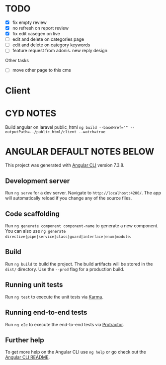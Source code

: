# TODO

- [x] fix empty review
- [x] no refresh on report review
- [x] fix edit casegen on live
- [ ] edit and delete on categories page
- [ ] edit and delete on category keywords
- [ ] feature request from adonis. new reply design

Other tasks
- [ ] move other page to this cms

# Client

# CYD NOTES

Build angular on laravel public_html `ng build --baseHref="" --outputPath=../public_html/client --watch=true`

# ANGULAR DEFAULT NOTES BELOW

This project was generated with [Angular CLI](https://github.com/angular/angular-cli) version 7.3.8.

## Development server

Run `ng serve` for a dev server. Navigate to `http://localhost:4200/`. The app will automatically reload if you change any of the source files.

## Code scaffolding

Run `ng generate component component-name` to generate a new component. You can also use `ng generate directive|pipe|service|class|guard|interface|enum|module`.

## Build

Run `ng build` to build the project. The build artifacts will be stored in the `dist/` directory. Use the `--prod` flag for a production build.

## Running unit tests

Run `ng test` to execute the unit tests via [Karma](https://karma-runner.github.io).

## Running end-to-end tests

Run `ng e2e` to execute the end-to-end tests via [Protractor](http://www.protractortest.org/).

## Further help

To get more help on the Angular CLI use `ng help` or go check out the [Angular CLI README](https://github.com/angular/angular-cli/blob/master/README.md).
